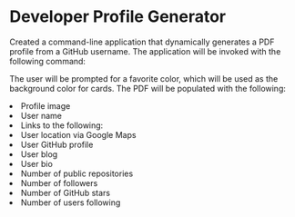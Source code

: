 # Developer Profile Generator
<p>
Created a command-line application that dynamically generates a PDF profile from a GitHub username. 
The application will be invoked with the following command:</p>
</b>

<p>The user will be prompted for a favorite color, which will be used as the background color for cards.
The PDF will be populated with the following:</p>
</b>
<li>Profile image</li>
<li>User name</li>
<li>Links to the following:</li>
</b>
<li>User location via Google Maps</li>
<li>User GitHub profile</li>
<li>User blog</li>
</b>

<li>User bio</li>
<li>Number of public repositories</li>
<li>Number of followers</li>
<li>Number of GitHub stars</li>
<li>Number of users following</li>